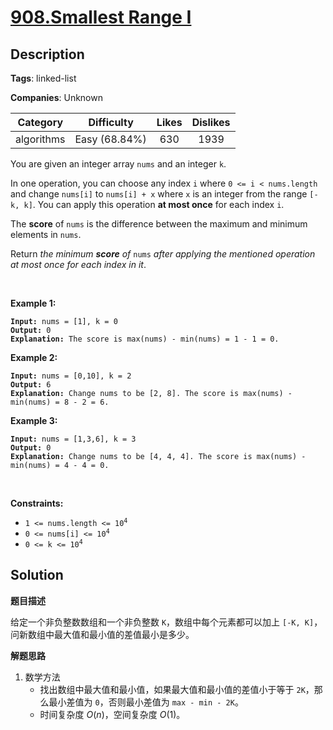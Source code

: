 # [908.Smallest Range I](https://leetcode.com/problems/smallest-range-i/description/)

## Description

**Tags**: linked-list

**Companies**: Unknown

|  Category  |  Difficulty   | Likes | Dislikes |
| :--------: | :-----------: | :---: | :------: |
| algorithms | Easy (68.84%) |  630  |   1939   |

<p>You are given an integer array <code>nums</code> and an integer <code>k</code>.</p>
<p>In one operation, you can choose any index <code>i</code> where <code>0 &lt;= i &lt; nums.length</code> and change <code>nums[i]</code> to <code>nums[i] + x</code> where <code>x</code> is an integer from the range <code>[-k, k]</code>. You can apply this operation <strong>at most once</strong> for each index <code>i</code>.</p>
<p>The <strong>score</strong> of <code>nums</code> is the difference between the maximum and minimum elements in <code>nums</code>.</p>
<p>Return <em>the minimum <strong>score</strong> of </em><code>nums</code><em> after applying the mentioned operation at most once for each index in it</em>.</p>
<p>&nbsp;</p>
<p><strong class="example">Example 1:</strong></p>
<pre><code><strong>Input:</strong> nums = [1], k = 0
<strong>Output:</strong> 0
<strong>Explanation:</strong> The score is max(nums) - min(nums) = 1 - 1 = 0.</code></pre>
<p><strong class="example">Example 2:</strong></p>
<pre><code><strong>Input:</strong> nums = [0,10], k = 2
<strong>Output:</strong> 6
<strong>Explanation:</strong> Change nums to be [2, 8]. The score is max(nums) - min(nums) = 8 - 2 = 6.</code></pre>
<p><strong class="example">Example 3:</strong></p>
<pre><code><strong>Input:</strong> nums = [1,3,6], k = 3
<strong>Output:</strong> 0
<strong>Explanation:</strong> Change nums to be [4, 4, 4]. The score is max(nums) - min(nums) = 4 - 4 = 0.</code></pre>
<p>&nbsp;</p>
<p><strong>Constraints:</strong></p>
<ul>
  <li><code>1 &lt;= nums.length &lt;= 10<sup>4</sup></code></li>
  <li><code>0 &lt;= nums[i] &lt;= 10<sup>4</sup></code></li>
  <li><code>0 &lt;= k &lt;= 10<sup>4</sup></code></li>
</ul>

## Solution

**题目描述**

给定一个非负整数数组和一个非负整数 `K`，数组中每个元素都可以加上 `[-K, K]`，问新数组中最大值和最小值的差值最小是多少。

**解题思路**

1. 数学方法
   - 找出数组中最大值和最小值，如果最大值和最小值的差值小于等于 `2K`，那么最小差值为 `0`，否则最小差值为 `max - min - 2K`。
   - 时间复杂度 $O(n)$，空间复杂度 $O(1)$。
